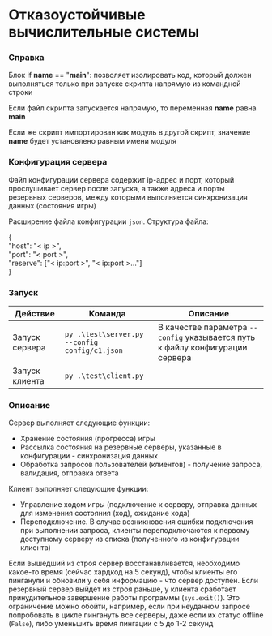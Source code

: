 # Отказоустойчивые вычислительные системы

### Справка
Блок if __name__ == "__main__": позволяет изолировать код, который должен выполняться только при запуске скрипта напрямую из командной строки

Если файл скрипта запускается напрямую, то переменная __name__ равна __main__

Если же скрипт импортирован как модуль в другой скрипт, значение __name__ будет установлено равным имени модуля

### Конфигурация сервера
Файл конфигурации сервера содержит ip-адрес и порт, который прослушивает сервер после запуска, а также адреса и  порты резервных серверов, между которыми выполняется синхронизация данных (состояния игры)

Расширение файла конфигурации `json`. Структура файла:

{\
  "host": "< ip >",\
  "port": "< port >",\
  "reserve": ["< ip:port >", "< ip:port >..."]\
}

### Запуск

| Действие       | Команда                                       | Описание                                                                      |
|----------------|-----------------------------------------------|-------------------------------------------------------------------------------|
| Запуск сервера | `py .\test\server.py --config config/c1.json` | В качестве параметра `--config` указывается путь к файлу конфигурации сервера |
| Запуск клиента | `py .\test\client.py`                                              |                                                                               |

### Описание

Сервер выполняет следующие функции:

- Хранение состояния (прогресса) игры
- Рассылка состояния на резервные серверы, указанные в конфигурации - синхронизация данных
- Обработка запросов пользователей (клиентов) - получение запроса, валидация, отправка ответа

Клиент выполняет следующие функции:

- Управление ходом игры (подключение к серверу, отправка данных для изменения состояния (ход), ожидание хода)
- Переподключение. В случае возникновения ошибки подключения при выполнении запроса, клиенты переподключаются к первому доступному серверу из списка (полученного из конфигурации клиента)

Если вышедший из строя сервер восстанавливается, необходимо какое-то время (сейчас хардкод на 5 секунд), чтобы клиенты его пинганули и обновили у себя информацию - что сервер доступен. Если резервный сервер выйдет из строя раньше, у клиента сработает принудительное завершение работы программы (`sys.exit()`). Это ограничение можно обойти, например, если при неудачном запросе попробовать в цикле пингануть все серверы, даже если их статус offline (`False`), либо уменьшить время пингации с 5 до 1-2 секунд